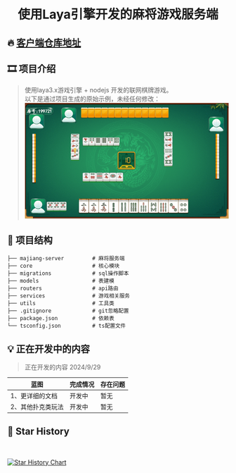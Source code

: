 # <p align="center">使用Laya引擎开发的麻将游戏服务端</p>

## 🔥 [客户端仓库地址](https://github.com/liumengniu/majiang)

[//]: # (https://github.com/ikatyang/emoji-cheat-sheet 表情仓库)


## 🎞️ 项目介绍

> 使用laya3.x游戏引擎 + nodejs 开发的联网棋牌游戏。 \
> 以下是通过项目生成的原始示例，未经任何修改：
> ![img.png](./screenshot/麻将.gif)


## 🎨 项目结构

```
├── majiang-server         # 麻将服务端
├── core                   # 核心模块
├── migrations             # sql操作脚本
├── models                 # 表建模
├── routers                # api路由
├── services               # 游戏相关服务
├── utils                  # 工具类
├── .gitignore             # git忽略配置
├── package.json           # 依赖表
└── tsconfig.json          # ts配置文件
```

## 💡 正在开发中的内容

> 正在开发的内容 2024/9/29
>

| 蓝图                         | 完成情况       | 存在问题        |
|----------------------------- |------------|-------------|
| 1、更详细的文档                | 开发中     | 暂无  |
| 2、其他扑克类玩法               | 开发中     | 暂无  |



## 🌟 Star History
<br>


[![Star History Chart](https://api.star-history.com/svg?repos=liumengniu/majiang-server&type=Timeline)](https://api.star-history.com/svg?repos=liumengniu/majiang-server&type=Timeline)